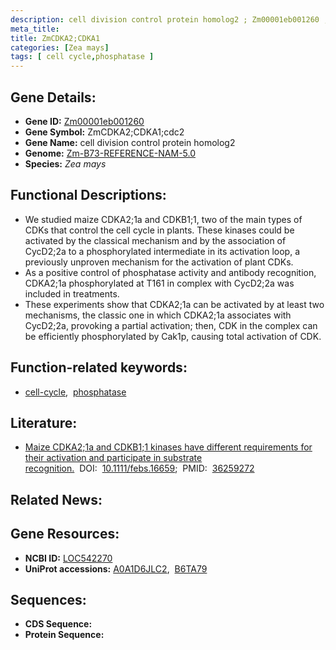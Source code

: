 ```yaml
---
description: cell division control protein homolog2 ; Zm00001eb001260 ; Zea mays
meta_title:
title: ZmCDKA2;CDKA1
categories: [Zea mays]
tags: [ cell cycle,phosphatase ]
---
```


## Gene Details:
- **Gene ID:**	[Zm00001eb001260](https://www.maizegdb.org/gene_center/gene/Zm00001eb001260)
- **Gene Symbol:** ZmCDKA2;CDKA1;cdc2
- **Gene Name:** cell division control protein homolog2
- **Genome:** [Zm-B73-REFERENCE-NAM-5.0](https://www.maizegdb.org/genome/assembly/Zm-B73-REFERENCE-NAM-5.0)
- **Species:** *Zea mays*

## Functional Descriptions:
   - We studied maize CDKA2;1a and CDKB1;1, two of the main types of CDKs that control the cell cycle in plants. These kinases could be activated by the classical mechanism and by the association of CycD2;2a to a phosphorylated intermediate in its activation loop, a previously unproven mechanism for the activation of plant CDKs.
   - As a positive control of phosphatase activity and antibody recognition, CDKA2;1a phosphorylated at T161 in complex with CycD2;2a was included in treatments.
   - These experiments show that CDKA2;1a can be activated by at least two mechanisms, the classic one in which CDKA2;1a associates with CycD2;2a, provoking a partial activation; then, CDK in the complex can be efficiently phosphorylated by Cak1p, causing total activation of CDK.

## Function-related keywords:
- [cell-cycle](/tags/cell-cycle/),&nbsp;&nbsp;[phosphatase](/tags/phosphatase/)

## Literature:
   - [Maize CDKA2;1a and CDKB1;1 kinases have different requirements for their activation and participate in substrate recognition.]( https://febs.onlinelibrary.wiley.com/doi/10.1111/febs.16659)&nbsp;&nbsp;DOI:&nbsp;&nbsp;[10.1111/febs.16659](https://febs.onlinelibrary.wiley.com/doi/10.1111/febs.16659);&nbsp;&nbsp;PMID:&nbsp;&nbsp;[36259272](https://pubmed.ncbi.nlm.nih.gov/36259272/)

## Related News:

## Gene Resources:
- **NCBI ID:**  [LOC542270](https://www.ncbi.nlm.nih.gov/gene/?term=LOC542270)
- **UniProt accessions:** [A0A1D6JLC2](https://www.uniprot.org/uniprotkb/A0A1D6JLC2/entry),&nbsp;&nbsp;[B6TA79](https://www.uniprot.org/uniprotkb/B6TA79/entry)



## Sequences:
- **CDS Sequence:**
- **Protein Sequence:**
